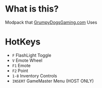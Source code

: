 # What is this?

Modpack that [GrumpyDogsGaming.com](https://www.GrumpyDogsGaming.com) Uses

# HotKeys

- `F` FlashLight Toggle
- `V` Emote Wheel
- `F1` Emote
- `F2` Point
- `1-8` Inventory Controls
- `INSERT` GameMaster Menu (HOST ONLY)